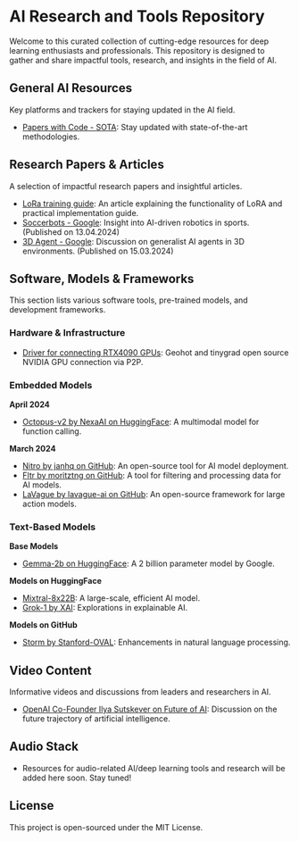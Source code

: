 # AI Research and Tools Repository

Welcome to this curated collection of cutting-edge resources for deep learning enthusiasts and professionals. This repository is designed to gather and share impactful tools, research, and insights in the field of AI.

## General AI Resources
Key platforms and trackers for staying updated in the AI field.
- [Papers with Code - SOTA](https://paperswithcode.com/sota): Stay updated with state-of-the-art methodologies.

## Research Papers & Articles
A selection of impactful research papers and insightful articles.
- [LoRa training guide](https://civitai.com/articles/3105/essential-to-advanced-guide-to-training-a-lora): An article explaining the functionality of LoRA and practical implementation guide.
- [Soccerbots - Google](https://www.science.org/doi/10.1126/scirobotics.adi8022): Insight into AI-driven robotics in sports. (Published on 13.04.2024)
- [3D Agent - Google](https://deepmind.google/discover/blog/sima-generalist-ai-agent-for-3d-virtual-environments/): Discussion on generalist AI agents in 3D environments. (Published on 15.03.2024)

## Software, Models & Frameworks
This section lists various software tools, pre-trained models, and development frameworks.

### Hardware & Infrastructure
- [Driver for connecting RTX4090 GPUs](https://github.com/tinygrad/open-gpu-kernel-modules): Geohot and tinygrad open source NVIDIA GPU connection via P2P.

### Embedded Models
**April 2024**
- [Octopus-v2 by NexaAI on HuggingFace](https://huggingface.co/NexaAIDev/Octopus-v2): A multimodal model for function calling.

**March 2024**
- [Nitro by janhq on GitHub](https://github.com/janhq/nitro): An open-source tool for AI model deployment.
- [Fltr by moritztng on GitHub](https://github.com/moritztng/fltr): A tool for filtering and processing data for AI models.
- [LaVague by lavague-ai on GitHub](https://github.com/lavague-ai/LaVague): An open-source framework for large action models.

### Text-Based Models
**Base Models**
- [Gemma-2b on HuggingFace](https://huggingface.co/google/gemma-2b): A 2 billion parameter model by Google.

**Models on HuggingFace**
- [Mixtral-8x22B](https://huggingface.co/mistral-community/Mixtral-8x22B-v0.1-4bit): A large-scale, efficient AI model.
- [Grok-1 by XAI](https://huggingface.co/xai-org/grok-1): Explorations in explainable AI.

**Models on GitHub**
- [Storm by Stanford-OVAL](https://github.com/stanford-oval/storm): Enhancements in natural language processing.

## Video Content
Informative videos and discussions from leaders and researchers in AI.
- [OpenAI Co-Founder Ilya Sutskever on Future of AI](https://www.youtube.com/watch?v=Ft0gTO2K85A): Discussion on the future trajectory of artificial intelligence.

## Audio Stack
- Resources for audio-related AI/deep learning tools and research will be added here soon. Stay tuned!

## License
This project is open-sourced under the MIT License.
